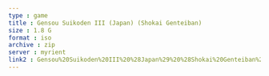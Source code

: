```yaml
---
type : game
title : Gensou Suikoden III (Japan) (Shokai Genteiban)
size : 1.8 G
format : iso
archive : zip
server : myrient
link2 : Gensou%20Suikoden%20III%20%28Japan%29%20%28Shokai%20Genteiban%29
---
```

